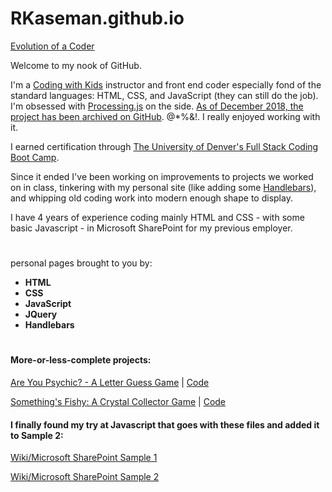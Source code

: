 # RKaseman.github.io

[Evolution of a Coder](https://rkaseman.github.io/)

Welcome to my nook of GitHub.

I'm a [Coding with Kids](https://www.codingwithkids.com/#!/) instructor and front end coder especially fond of the standard languages: HTML, CSS, and JavaScript (they can still do the job). I'm obsessed with [Processing.js](http://processingjs.org/) on the side. [As of December 2018, the project has been archived on GitHub](https://github.com/processing-js/processing-js/). @*%&!. I really enjoyed working with it.

I earned certification through [The University of Denver's Full Stack Coding Boot Camp](https://bootcamp.du.edu/coding/full-time/).

Since it ended I've been working on improvements to projects we worked on in class, tinkering with my personal site (like adding some [Handlebars](https://handlebarsjs.com/)), and whipping old coding work into modern enough shape to display.

I have 4 years of experience coding mainly HTML and CSS - with some basic Javascript - in Microsoft SharePoint for my previous employer.

#
personal pages brought to you by:
- **HTML**
- **CSS**
- **JavaScript**
- **JQuery**
- **Handlebars**

#
#### More-or-less-complete projects:

[Are You Psychic? - A Letter Guess Game](https://rkaseman.github.io/unit-03-game-letter-guess/)
|
[Code](https://github.com/RKaseman/unit-03-game-letter-guess)

[Something's Fishy: A Crystal Collector Game](https://rkaseman.github.io/unit-04-game-crystal-collector/)
|
[Code](https://github.com/RKaseman/unit-04-game-crystal-collector)

#### I finally found my try at Javascript that goes with these files and added it to Sample 2:

[Wiki/Microsoft SharePoint Sample 1](https://rkaseman.github.io/wiki-work.html)

[Wiki/Microsoft SharePoint Sample 2](https://rkaseman.github.io/wiki-work-2.html)

